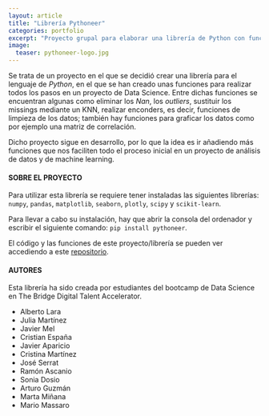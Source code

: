 ```yaml
---
layout: article
title: "Librería Pythoneer"
categories: portfolio
excerpt: "Proyecto grupal para elaborar una librería de Python con funciones útiles en Data Science"
image:
  teaser: pythoneer-logo.jpg
---
```



Se trata de un proyecto en el que se decidió crear una librería para el lenguaje de *Python*, en el que se han creado unas funciones para realizar todos los pasos en un proyecto de Data Science. Entre dichas funciones se encuentran algunas como eliminar los *Nan*, los *outliers*, sustituir los missings mediante un KNN, realizar enconders, es decir, funciones de limpieza de los datos; también hay funciones para graficar los datos como por ejemplo una matriz de correlación.

Dicho proyecto sigue en desarrollo, por lo que la idea es ir añadiendo más funciones que nos faciliten todo el proceso inicial en un proyecto de análisis de datos y de machine learning.

#### SOBRE EL PROYECTO

Para utilizar esta librería se requiere tener instaladas las siguientes librerías: `numpy`, `pandas`, `matplotlib`, `seaborn`, `plotly`, `scipy` y `scikit-learn`.

Para llevar a cabo su instalación, hay que abrir la consola del ordenador y escribir el siguiente comando: `pip install pythoneer`.

El código y las funciones de este proyecto/librería se pueden ver accediendo a este [repositorio](https://github.com/javapagar/lib_pythoneers).

#### AUTORES

Esta librería ha sido creada por estudiantes del bootcamp de Data Science en The Bridge Digital Talent Accelerator.

- Alberto Lara
- Julia Martínez
- Javier Mel
- Cristian España
- Javier Aparicio
- Cristina Martínez
- José Serrat
- Ramón Ascanio
- Sonia Dosio
- Arturo Guzmán
- Marta Miñana
- Mario Massaro
